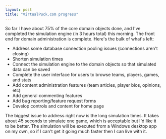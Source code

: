```yaml
---
layout: post
title: "VirtualPuck.com progress"
---
```


<p>So far I have about 75% of the core domain objects done, and I've completed 
	the simulation engine (in 3 hours total) this morning.  The front end for 
	domain administration is complete.  Here's the bulk of what's left:</p>
<ul> 
<li>Address some database connection pooling issues (connections aren't closing)</li> 
	<li>Shorten simulation times</li> 
	<li>Connect the simulation engine to the domain objects so that simulated data can be saved</li> 
	<li>Complete the user interface for users to browse teams, players, games, and stats</li> 
	<li>Add content administration features (team articles, player bios, opinions, etc)</li> 
	
<li>Add general commenting features</li> 
<li>Add bug reporting/feature request forms</li> 
	<li>Develop controls and content for home page</li></ul> 
	<p>The biggest issue to address right now is the long simulation times.  
		It takes about 45 seconds to simulate one game, which is acceptable but 
		I'd like it to be better.  The simulation will be executed from a Windows 
		desktop app on my own, so if I can't get it going much faster then I can live with it.  </p>
 
